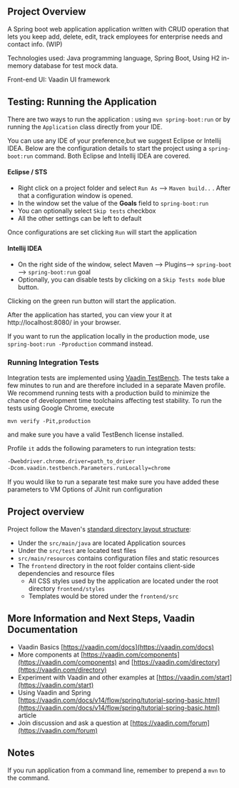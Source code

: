 ## Project Overview

A Spring boot web application application written with CRUD operation that lets you keep add, delete, edit, track employees for enterprise needs and contact info. (WIP)

Technologies used: Java programming language, Spring Boot, Using H2 in-memory database for test mock data. 

Front-end UI: Vaadin UI framework


## Testing: Running the Application
There are two ways to run the application :  using `mvn spring-boot:run` or by running the `Application` class directly from your IDE.

You can use any IDE of your preference,but we suggest Eclipse or Intellij IDEA.
Below are the configuration details to start the project using a `spring-boot:run` command. Both Eclipse and Intellij IDEA are covered.

#### Eclipse / STS
- Right click on a project folder and select `Run As` --> `Maven build..` . After that a configuration window is opened.
- In the window set the value of the **Goals** field to `spring-boot:run` 
- You can optionally select `Skip tests` checkbox
- All the other settings can be left to default

Once configurations are set clicking `Run` will start the application

#### Intellij IDEA
- On the right side of the window, select Maven --> Plugins--> `spring-boot` --> `spring-boot:run` goal
- Optionally, you can disable tests by clicking on a `Skip Tests mode` blue button.

Clicking on the green run button will start the application.

After the application has started, you can view your it at http://localhost:8080/ in your browser.


If you want to run the application locally in the production mode, use `spring-boot:run -Pproduction` command instead.
### Running Integration Tests

Integration tests are implemented using [Vaadin TestBench](https://vaadin.com/testbench). The tests take a few minutes to run and are therefore included in a separate Maven profile. We recommend running tests with a production build to minimize the chance of development time toolchains affecting test stability. To run the tests using Google Chrome, execute

`mvn verify -Pit,production`

and make sure you have a valid TestBench license installed.

Profile `it` adds the following parameters to run integration tests:
```sh
-Dwebdriver.chrome.driver=path_to_driver
-Dcom.vaadin.testbench.Parameters.runLocally=chrome
```

If you would like to run a separate test make sure you have added these parameters to VM Options of JUnit run configuration

## Project overview
Project follow the Maven's [standard directory layout structure](https://maven.apache.org/guides/introduction/introduction-to-the-standard-directory-layout.html):
- Under the `src/main/java` are located Application sources
- Under the `src/test` are located test files
- `src/main/resources` contains configuration files and static resources
- The `frontend` directory in the root folder contains client-side dependencies and resource files
   - All CSS styles used by the application are located under the root directory `frontend/styles`    
   - Templates would be stored under the `frontend/src`
   
## More Information and Next Steps, Vaadin Documentation
- Vaadin Basics [https://vaadin.com/docs](https://vaadin.com/docs)
- More components at [https://vaadin.com/components](https://vaadin.com/components) and [https://vaadin.com/directory](https://vaadin.com/directory)
- Experiment with Vaadin and other examples at [https://vaadin.com/start](https://vaadin.com/start)
- Using Vaadin and Spring [https://vaadin.com/docs/v14/flow/spring/tutorial-spring-basic.html](https://vaadin.com/docs/v14/flow/spring/tutorial-spring-basic.html) article
- Join discussion and ask a question at [https://vaadin.com/forum](https://vaadin.com/forum)

## Notes
If you run application from a command line, remember to prepend a `mvn` to the command.
